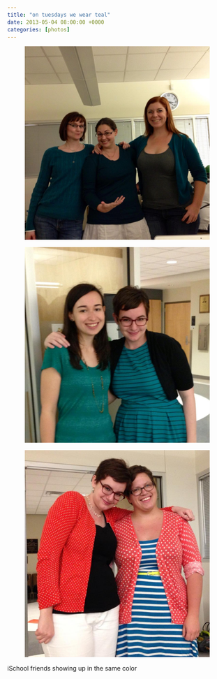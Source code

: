 ```yaml
---
title: "on tuesdays we wear teal"
date: 2013-05-04 08:00:00 +0000
categories: [photos]
---
```

<div class="gallery">
   <div class="gallery__column">
      <figure class="gallery__thumb">
   <img src="/assets/img/32de3ebecc.jpg" class="gallery__image">
</figure>
</div>
<div class="gallery__column">
   <figure class="gallery__thumb">
   <img src="/assets/img/d6932e6e9f.jpg" class="gallery__image">
</figure>
</div>
<div class="gallery__column">
   <figure class="gallery__thumb">
   <img src="/assets/img/fac27ac836.jpg" class="gallery__image">
</figure>
</div>
</div>

iSchool friends showing up in the same color
